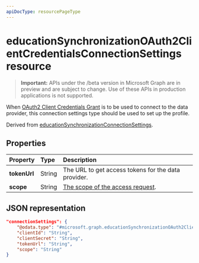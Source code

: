 ```yaml
---
apiDocType: resourcePageType
---
```

# educationSynchronizationOAuth2ClientCredentialsConnectionSettings resource

> **Important:** APIs under the /beta version in Microsoft Graph are in preview and are subject to change. Use of these APIs in production applications is not supported.

When [OAuth2 Client Credentials Grant](https://tools.ietf.org/html/rfc6749#section-4.4) is to be used to connect to the data provider, this connection settings type should be used to set up the profile.

Derived from [educationSynchronizationConnectionSettings](educationSynchronizationConnectionSettings.md).

## Properties

| Property | Type | Description |
|:-|:-|:-|
| **tokenUrl** | String | The URL to get access tokens for the data provider. |
| **scope** | String | [The scope of the access request](https://tools.ietf.org/html/rfc6749#section-3.3). |

## JSON representation
<!-- {
  "blockType": "resource",
  "@odata.type": "#microsoft.graph.educationSynchronizationOAuth2ClientCredentialsConnectionSettings"
}-->

```json
"connectionSettings": {
    "@odata.type": "#microsoft.graph.educationSynchronizationOAuth2ClientCredentialsConnectionSettings",
    "clientId": "String",
    "clientSecret": "String",
    "tokenUrl": "String",
    "scope": "String"
}
```
